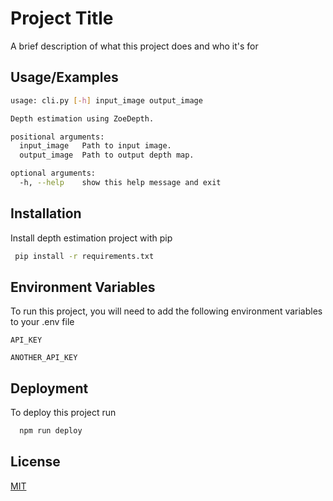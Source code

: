 
# Project Title

A brief description of what this project does and who it's for


## Usage/Examples

```bash
usage: cli.py [-h] input_image output_image

Depth estimation using ZoeDepth.

positional arguments:
  input_image   Path to input image.
  output_image  Path to output depth map.

optional arguments:
  -h, --help    show this help message and exit
```


## Installation

Install depth estimation project with pip

```bash
 pip install -r requirements.txt
```
    
## Environment Variables

To run this project, you will need to add the following environment variables to your .env file

`API_KEY`

`ANOTHER_API_KEY`


## Deployment

To deploy this project run

```bash
  npm run deploy
```


## License

[MIT](https://choosealicense.com/licenses/mit/)

